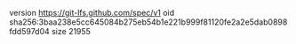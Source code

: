 version https://git-lfs.github.com/spec/v1
oid sha256:3baa238e5cc645084b275eb54b1e221b999f81120fe2a2e5dab0898fdd597d04
size 21955
